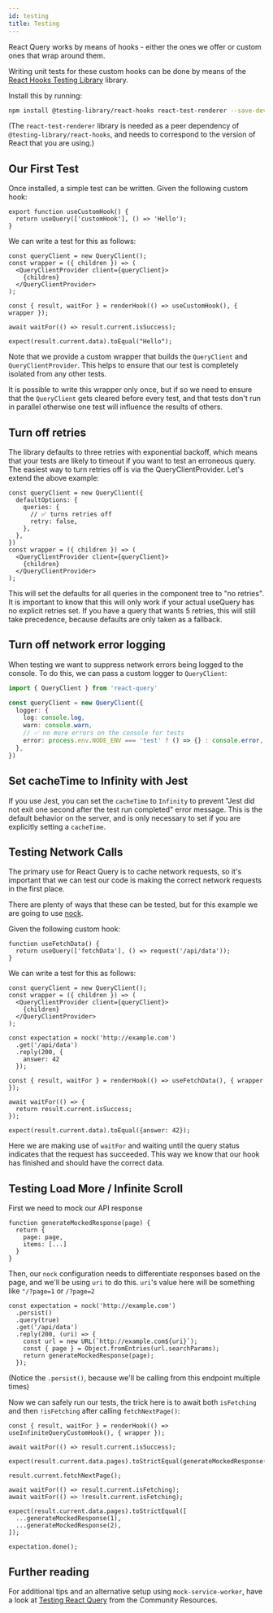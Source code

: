 ```yaml
---
id: testing
title: Testing
---
```


React Query works by means of hooks - either the ones we offer or custom ones that wrap around them.

Writing unit tests for these custom hooks can be done by means of the [React Hooks Testing Library](https://react-hooks-testing-library.com/) library.

Install this by running:

```sh
npm install @testing-library/react-hooks react-test-renderer --save-dev
```

(The `react-test-renderer` library is needed as a peer dependency of `@testing-library/react-hooks`, and needs to correspond to the version of React that you are using.)

## Our First Test

Once installed, a simple test can be written. Given the following custom hook:

```
export function useCustomHook() {
  return useQuery(['customHook'], () => 'Hello');
}
```

We can write a test for this as follows:

```
const queryClient = new QueryClient();
const wrapper = ({ children }) => (
  <QueryClientProvider client={queryClient}>
    {children}
  </QueryClientProvider>
);

const { result, waitFor } = renderHook(() => useCustomHook(), { wrapper });

await waitFor(() => result.current.isSuccess);

expect(result.current.data).toEqual("Hello");
```

Note that we provide a custom wrapper that builds the `QueryClient` and `QueryClientProvider`. This helps to ensure that our test is completely isolated from any other tests.

It is possible to write this wrapper only once, but if so we need to ensure that the `QueryClient` gets cleared before every test, and that tests don't run in parallel otherwise one test will influence the results of others.

## Turn off retries

The library defaults to three retries with exponential backoff, which means that your tests are likely to timeout if you want to test an erroneous query. The easiest way to turn retries off is via the QueryClientProvider. Let's extend the above example:

```
const queryClient = new QueryClient({
  defaultOptions: {
    queries: {
      // ✅ turns retries off
      retry: false,
    },
  },
})
const wrapper = ({ children }) => (
  <QueryClientProvider client={queryClient}>
    {children}
  </QueryClientProvider>
);
```

This will set the defaults for all queries in the component tree to "no retries". It is important to know that this will only work if your actual useQuery has no explicit retries set. If you have a query that wants 5 retries, this will still take precedence, because defaults are only taken as a fallback.

## Turn off network error logging

When testing we want to suppress network errors being logged to the console.
To do this, we can pass a custom logger to `QueryClient`:

```ts
import { QueryClient } from 'react-query'

const queryClient = new QueryClient({
  logger: {
    log: console.log,
    warn: console.warn,
    // ✅ no more errors on the console for tests
    error: process.env.NODE_ENV === 'test' ? () => {} : console.error,
  },
})
```

## Set cacheTime to Infinity with Jest

If you use Jest, you can set the `cacheTime` to `Infinity` to prevent "Jest did not exit one second after the test run completed" error message. This is the default behavior on the server, and is only necessary to set if you are explicitly setting a `cacheTime`.

## Testing Network Calls

The primary use for React Query is to cache network requests, so it's important that we can test our code is making the correct network requests in the first place.

There are plenty of ways that these can be tested, but for this example we are going to use [nock](https://www.npmjs.com/package/nock).

Given the following custom hook:

```
function useFetchData() {
  return useQuery(['fetchData'], () => request('/api/data'));
}
```

We can write a test for this as follows:

```
const queryClient = new QueryClient();
const wrapper = ({ children }) => (
  <QueryClientProvider client={queryClient}>
    {children}
  </QueryClientProvider>
);

const expectation = nock('http://example.com')
  .get('/api/data')
  .reply(200, {
    answer: 42
  });

const { result, waitFor } = renderHook(() => useFetchData(), { wrapper });

await waitFor(() => {
  return result.current.isSuccess;
});

expect(result.current.data).toEqual({answer: 42});
```

Here we are making use of `waitFor` and waiting until the query status indicates that the request has succeeded. This way we know that our hook has finished and should have the correct data.

## Testing Load More / Infinite Scroll

First we need to mock our API response

```
function generateMockedResponse(page) {
  return {
    page: page,
    items: [...]
  }
}
```

Then, our `nock` configuration needs to differentiate responses based on the page, and we'll be using `uri` to do this.
`uri`'s value here will be something like `"/?page=1` or `/?page=2`

```
const expectation = nock('http://example.com')
  .persist()
  .query(true)
  .get('/api/data')
  .reply(200, (uri) => {
    const url = new URL(`http://example.com${uri}`);
    const { page } = Object.fromEntries(url.searchParams);
    return generateMockedResponse(page);
  });
```

(Notice the `.persist()`, because we'll be calling from this endpoint multiple times)

Now we can safely run our tests, the trick here is to await both `isFetching` and then `!isFetching` after calling `fetchNextPage()`:

```
const { result, waitFor } = renderHook(() => useInfiniteQueryCustomHook(), { wrapper });

await waitFor(() => result.current.isSuccess);

expect(result.current.data.pages).toStrictEqual(generateMockedResponse(1));

result.current.fetchNextPage();

await waitFor(() => result.current.isFetching);
await waitFor(() => !result.current.isFetching);

expect(result.current.data.pages).toStrictEqual([
  ...generateMockedResponse(1),
  ...generateMockedResponse(2),
]);

expectation.done();
```

## Further reading

For additional tips and an alternative setup using `mock-service-worker`, have a look at [Testing React Query](../community/tkdodos-blog#5-testing-react-query) from
the Community Resources.

